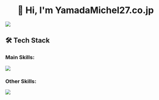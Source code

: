 <h1 align="center">👋 Hi, I'm YamadaMichel27.co.jp</h1>

<div align="left">
  <img src="http://github-profile-summary-cards.vercel.app/api/cards/most-commit-language?username=yamada-michel27" />
</div>

###

## 🛠️ Tech Stack

### Main Skills:
<p align="left">
  <a href="https://skillicons.dev">
    <img src="https://skillicons.dev/icons?i=py,ts,js,docker,postgres,mongodb,html,css,nodejs,react,threejs" />
  </a>
</p>

### Other Skills:
<p align="left">
  <a href="https://skillicons.dev">
    <img src="https://skillicons.dev/icons?i=c,cpp,mysql,nodejs,vue,nextjs,nuxtjs,nestjs,p5js,fastapi,flask,django,linux,postman" />
  </a>
</p>
